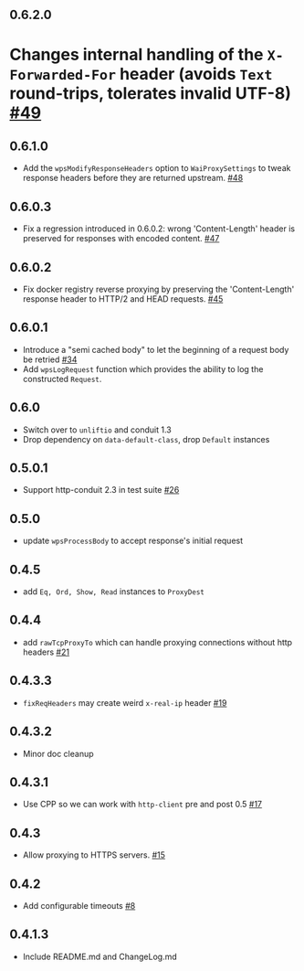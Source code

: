 ## 0.6.2.0

# Changes internal handling of the `X-Forwarded-For` header (avoids `Text` round-trips, tolerates invalid UTF-8) [#49](https://github.com/fpco/http-reverse-proxy/pull/49)

## 0.6.1.0

* Add the `wpsModifyResponseHeaders` option to `WaiProxySettings` to tweak response headers before they are returned upstream. [#48](https://github.com/fpco/http-reverse-proxy/pull/48)

## 0.6.0.3

* Fix a regression introduced in 0.6.0.2: wrong 'Content-Length' header is preserved for responses with encoded content. [#47](https://github.com/fpco/http-reverse-proxy/pull/47)

## 0.6.0.2

* Fix docker registry reverse proxying by preserving the 'Content-Length' response header to HTTP/2 and HEAD requests. [#45](https://github.com/fpco/http-reverse-proxy/pull/45)

## 0.6.0.1

* Introduce a "semi cached body" to let the beginning of a request body be retried [#34](https://github.com/fpco/http-reverse-proxy/issues/34)
* Add `wpsLogRequest` function which provides the ability to log the
  constructed `Request`.

## 0.6.0

* Switch over to `unliftio` and conduit 1.3
* Drop dependency on `data-default-class`, drop `Default` instances

## 0.5.0.1

* Support http-conduit 2.3 in test suite [#26](https://github.com/fpco/http-reverse-proxy/issues/26)

## 0.5.0

* update `wpsProcessBody` to accept response's initial request

## 0.4.5

* add `Eq, Ord, Show, Read` instances to `ProxyDest`

## 0.4.4

* add `rawTcpProxyTo` which can handle proxying connections without http headers
  [#21](https://github.com/fpco/http-reverse-proxy/issues/21)

## 0.4.3.3

* `fixReqHeaders` may create weird `x-real-ip` header [#19](https://github.com/fpco/http-reverse-proxy/issues/19)

## 0.4.3.2

* Minor doc cleanup

## 0.4.3.1

* Use CPP so we can work with `http-client` pre and post 0.5 [#17](https://github.com/fpco/http-reverse-proxy/pull/17)

## 0.4.3

* Allow proxying to HTTPS servers. [#15](https://github.com/fpco/http-reverse-proxy/pull/15)

## 0.4.2

*  Add configurable timeouts [#8](https://github.com/fpco/http-reverse-proxy/pull/8)

## 0.4.1.3

* Include README.md and ChangeLog.md
